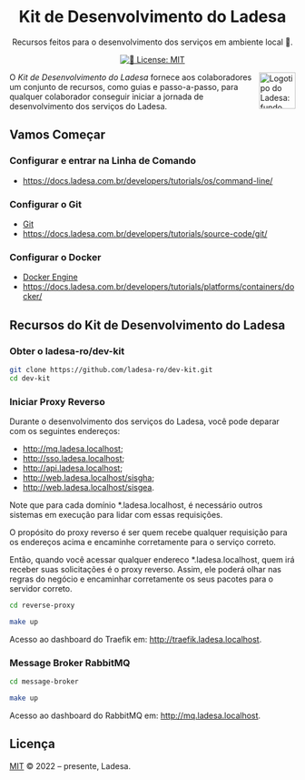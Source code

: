 <h1 align="center">Kit de Desenvolvimento do Ladesa</h1>

<p align="center">Recursos feitos para o desenvolvimento dos serviços em ambiente local 💝.</p>

<p align="center">
 <a href="https://github.com/ladesa-ro/dev-kit/blob/main/LICENSE" target="_blank"><img alt="📝 License: MIT" src="https://img.shields.io/badge/%F0%9F%93%9D_license-MIT-21bb42.svg"></a>
</p>

<img align="right" alt="Logotipo do Ladesa: fundo verde com fonte branca escrito o nome da organização." src="https://avatars.githubusercontent.com/u/143351320?s=64&v=4" height="64">

O _Kit de Desenvolvimento do Ladesa_ fornece aos colaboradores um conjunto de recursos, como guias e passo-a-passo, para qualquer colaborador conseguir iniciar a jornada de desenvolvimento dos serviços do Ladesa.

## Vamos Começar

### Configurar e entrar na Linha de Comando

- <https://docs.ladesa.com.br/developers/tutorials/os/command-line/>

### Configurar o Git

- [Git](https://git-scm.com/downloads)
- <https://docs.ladesa.com.br/developers/tutorials/source-code/git/>

### Configurar o Docker

- [Docker Engine](https://docs.docker.com/engine/install/)
- <https://docs.ladesa.com.br/developers/tutorials/platforms/containers/docker/>

## Recursos do Kit de Desenvolvimento do Ladesa

### Obter o ladesa-ro/dev-kit

```sh
git clone https://github.com/ladesa-ro/dev-kit.git
cd dev-kit
```

### Iniciar Proxy Reverso

Durante o desenvolvimento dos serviços do Ladesa, você pode deparar com os seguintes endereços:

- <http://mq.ladesa.localhost>;
- <http://sso.ladesa.localhost>;
- <http://api.ladesa.localhost>;
- <http://web.ladesa.localhost/sisgha>;
- <http://web.ladesa.localhost/sisgea>.

Note que para cada domínio *.ladesa.localhost, é necessário outros sistemas em execução para lidar com essas requisições.

O propósito do proxy reverso é ser quem recebe qualquer requisição para os endereços acima e encaminhe corretamente para o serviço correto.

Então, quando você acessar qualquer endereco *.ladesa.localhost, quem irá receber suas solicitações é o proxy reverso. Assim, ele poderá olhar nas regras do negócio e encaminhar corretamente os seus pacotes para o servidor correto.

```sh
cd reverse-proxy
```

```sh
make up
```

Acesso ao dashboard do Traefik em: <http://traefik.ladesa.localhost>.

### Message Broker RabbitMQ

```sh
cd message-broker
```

```sh
make up
```

Acesso ao dashboard do RabbitMQ em: <http://mq.ladesa.localhost>.

## Licença

[MIT](./LICENSE) © 2022 – presente, Ladesa.
